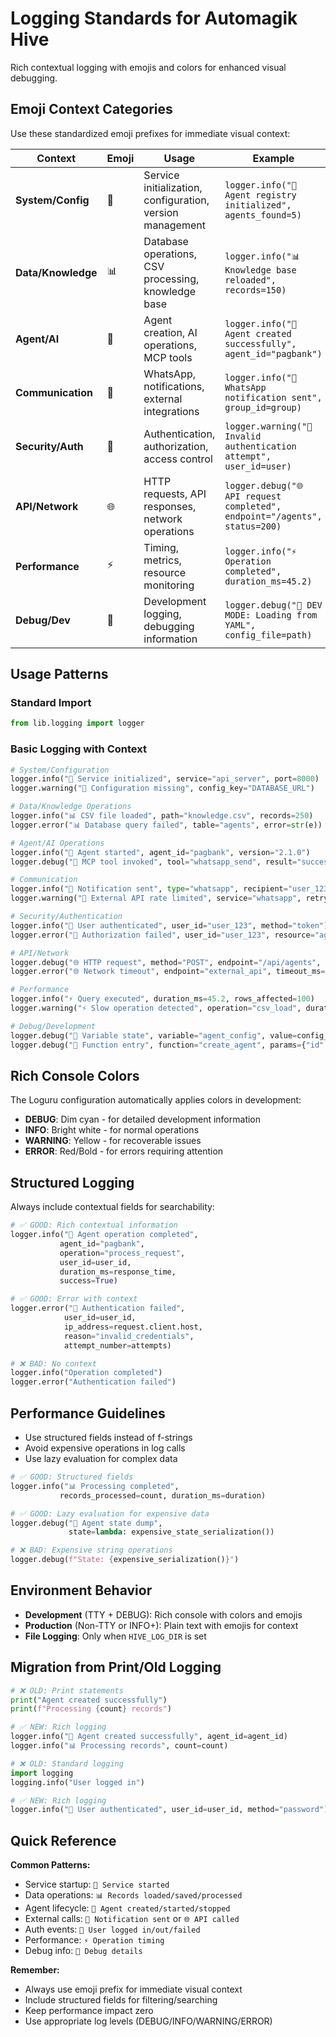 # Logging Standards for Automagik Hive

Rich contextual logging with emojis and colors for enhanced visual debugging.

## Emoji Context Categories

Use these standardized emoji prefixes for immediate visual context:

| Context | Emoji | Usage | Example |
|---------|-------|-------|---------|
| **System/Config** | 🔧 | Service initialization, configuration, version management | `logger.info("🔧 Agent registry initialized", agents_found=5)` |
| **Data/Knowledge** | 📊 | Database operations, CSV processing, knowledge base | `logger.info("📊 Knowledge base reloaded", records=150)` |
| **Agent/AI** | 🤖 | Agent creation, AI operations, MCP tools | `logger.info("🤖 Agent created successfully", agent_id="pagbank")` |
| **Communication** | 📱 | WhatsApp, notifications, external integrations | `logger.info("📱 WhatsApp notification sent", group_id=group)` |
| **Security/Auth** | 🔐 | Authentication, authorization, access control | `logger.warning("🔐 Invalid authentication attempt", user_id=user)` |
| **API/Network** | 🌐 | HTTP requests, API responses, network operations | `logger.debug("🌐 API request completed", endpoint="/agents", status=200)` |
| **Performance** | ⚡ | Timing, metrics, resource monitoring | `logger.info("⚡ Operation completed", duration_ms=45.2)` |
| **Debug/Dev** | 🐛 | Development logging, debugging information | `logger.debug("🐛 DEV MODE: Loading from YAML", config_file=path)` |

## Usage Patterns

### Standard Import
```python
from lib.logging import logger
```

### Basic Logging with Context
```python
# System/Configuration
logger.info("🔧 Service initialized", service="api_server", port=8000)
logger.warning("🔧 Configuration missing", config_key="DATABASE_URL")

# Data/Knowledge Operations  
logger.info("📊 CSV file loaded", path="knowledge.csv", records=250)
logger.error("📊 Database query failed", table="agents", error=str(e))

# Agent/AI Operations
logger.info("🤖 Agent started", agent_id="pagbank", version="2.1.0")
logger.debug("🤖 MCP tool invoked", tool="whatsapp_send", result="success")

# Communication
logger.info("📱 Notification sent", type="whatsapp", recipient="user_123")
logger.warning("📱 External API rate limited", service="whatsapp", retry_after=30)

# Security/Authentication
logger.info("🔐 User authenticated", user_id="user_123", method="token")
logger.error("🔐 Authorization failed", user_id="user_123", resource="agent_create")

# API/Network
logger.debug("🌐 HTTP request", method="POST", endpoint="/api/agents", status=201)
logger.error("🌐 Network timeout", endpoint="external_api", timeout_ms=5000)

# Performance
logger.info("⚡ Query executed", duration_ms=45.2, rows_affected=100)
logger.warning("⚡ Slow operation detected", operation="csv_load", duration_ms=2500)

# Debug/Development
logger.debug("🐛 Variable state", variable="agent_config", value=config_dict)
logger.debug("🐛 Function entry", function="create_agent", params={"id": "test"})
```

## Rich Console Colors

The Loguru configuration automatically applies colors in development:

- **DEBUG**: Dim cyan - for detailed development information
- **INFO**: Bright white - for normal operations
- **WARNING**: Yellow - for recoverable issues
- **ERROR**: Red/Bold - for errors requiring attention

## Structured Logging

Always include contextual fields for searchability:

```python
# ✅ GOOD: Rich contextual information
logger.info("🤖 Agent operation completed",
           agent_id="pagbank",
           operation="process_request",
           user_id=user_id,
           duration_ms=response_time,
           success=True)

# ✅ GOOD: Error with context
logger.error("🔐 Authentication failed",
            user_id=user_id,
            ip_address=request.client.host,
            reason="invalid_credentials",
            attempt_number=attempts)

# ❌ BAD: No context
logger.info("Operation completed")
logger.error("Authentication failed")
```

## Performance Guidelines

- Use structured fields instead of f-strings
- Avoid expensive operations in log calls
- Use lazy evaluation for complex data

```python
# ✅ GOOD: Structured fields
logger.info("📊 Processing completed", 
           records_processed=count, duration_ms=duration)

# ✅ GOOD: Lazy evaluation for expensive data
logger.debug("🤖 Agent state dump", 
             state=lambda: expensive_state_serialization())

# ❌ BAD: Expensive string operations
logger.debug(f"State: {expensive_serialization()}")
```

## Environment Behavior

- **Development** (TTY + DEBUG): Rich console with colors and emojis
- **Production** (Non-TTY or INFO+): Plain text with emojis for context
- **File Logging**: Only when `HIVE_LOG_DIR` is set

## Migration from Print/Old Logging

```python
# ❌ OLD: Print statements
print("Agent created successfully")
print(f"Processing {count} records")

# ✅ NEW: Rich logging
logger.info("🤖 Agent created successfully", agent_id=agent_id)
logger.info("📊 Processing records", count=count)

# ❌ OLD: Standard logging
import logging
logging.info("User logged in")

# ✅ NEW: Rich logging
logger.info("🔐 User authenticated", user_id=user_id, method="password")
```

## Quick Reference

**Common Patterns:**
- Service startup: `🔧 Service started`
- Data operations: `📊 Records loaded/saved/processed`
- Agent lifecycle: `🤖 Agent created/started/stopped`
- External calls: `📱 Notification sent` or `🌐 API called`
- Auth events: `🔐 User logged in/out/failed`
- Performance: `⚡ Operation timing`
- Debug info: `🐛 Debug details`

**Remember:**
- Always use emoji prefix for immediate visual context
- Include structured fields for filtering/searching
- Keep performance impact zero
- Use appropriate log levels (DEBUG/INFO/WARNING/ERROR)